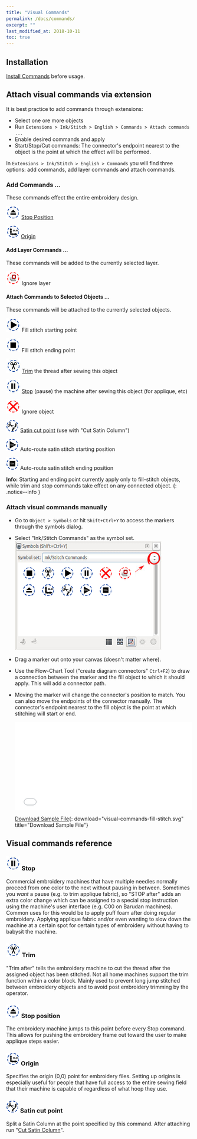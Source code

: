 ```yaml
---
title: "Visual Commands"
permalink: /docs/commands/
excerpt: ""
last_modified_at: 2018-10-11
toc: true
---
```

## Installation

[Install Commands](/docs/addons/) before usage.

## Attach visual commands via extension

It is best practice to add commands through extensions:

* Select one ore more objects
* Run `Extensions > Ink/Stitch > English > Commands > Attach commands ...`
* Enable desired commands and apply
* Start/Stop/Cut commands: The connector's endpoint nearest to the object is the point at which the effect will be performed.

In `Extensions > Ink/Stitch > English > Commands` you will find three options: add commands, add layer commands and attach commands.

### Add Commands ...

These commands effect the entire embroidery design.

![stop position](/assets/images/docs/visual-commands-stop-position.jpg) [Stop Position](#-stop-position)

![origin](/assets/images/docs/visual-commands-origin.jpg) [Origin](#-origin)

#### Add Layer Commands ...

These commands will be added to the currently selected layer.

![ignore layer symbol](/assets/images/docs/visual-commands-ignore-layer.jpg) Ignore layer

#### Attach Commands to Selected Objects ...

These commands will be attached to the currently selected objects.

![starting point symbol](/assets/images/docs/visual-commands-start.jpg) Fill stitch starting point

![ending point symbol](/assets/images/docs/visual-commands-end.jpg) Fill stitch ending point

![trim symbol](/assets/images/docs/visual-commands-trim.jpg) [Trim](#-trim) the thread after sewing this object

![stop symbol](/assets/images/docs/visual-commands-stop.jpg) [Stop](#-stop) (pause) the machine after sewing this object (for applique, etc)

![ignore symbol](/assets/images/docs/visual-commands-ignore.jpg) Ignore object

![satin cut point symbol](/assets/images/docs/visual-commands-satin-cut-point.jpg) [Satin cut point](/docs/commands/#-satin-cut-point) (use with "Cut Satin Column")

![auto route satin starting position symbol](/assets/images/docs/visual-commands-auto-route-satin-stitch-start.jpg) Auto-route satin stitch starting position

![auto route satin starting position symbol](/assets/images/docs/visual-commands-auto-route-satin-stitch-end.jpg) Auto-route satin stitch ending position

**Info:**
Starting and ending point currently apply only to fill-stitch objects, while trim and stop commands take effect on any connected object.
{: .notice--info }

### Attach visual commands manually
* Go to `Object > Symbols` or hit `Shift+Ctrl+Y` to access the markers through the symbols dialog.
* Select "Ink/Stitch Commands" as the symbol set.
![Symbol Set](/assets/images/docs/en/visual-commands-symbol-set.jpg)
* Drag a marker out onto your canvas (doesn't matter where).
* Use the Flow-Chart Tool ("create diagram connectors" `Ctrl+F2`) to draw a connection between the marker and the fill object to which it should apply. This will add a connector path.
* Moving the marker will change the connector's position to match. You can also move the endpoints of the connector manually. The connector's endpoint nearest to the fill object is the point at which stitching will start or end.

  <div style="position: relative; padding-bottom: 50%; height: 0;">
    <iframe src="/assets/video/docs/visual-commands.m4v" frameborder="0" allowfullscreen style="position: absolute; top: 0; left: 0; width: 100%; height: 100%;"></iframe>
  </div>
  
  [Download Sample File](/assets/images/docs/visual-commands-fill-stitch.svg){: download="visual-commands-fill-stitch.svg" title="Download Sample File"}

## Visual commands reference

### ![stop symbol](/assets/images/docs/visual-commands-stop.jpg) Stop
Commercial embroidery machines that have multiple needles normally proceed from one color to the next without pausing in between. Sometimes you *want* a pause (e.g. to trim applique fabric), so "STOP after" adds an extra color change which can be assigned to a special stop instruction using the machine's user interface (e.g. C00 on Barudan machines). Common uses for this would be to apply puff foam after doing regular embroidery.  Applying applique fabric and/or even wanting to slow down the machine at a certain spot for certain types of embroidery without having to babysit the machine.

### ![trim symbol](/assets/images/docs/visual-commands-trim.jpg) Trim
"Trim after" tells the embroidery machine to cut the thread after the assigned object has been stitched.  Not all home machines support the trim function within a color block.  Mainly used to prevent long jump stitched between embroidery objects and to avoid post embroidery trimming by the operator.

### ![stop position](/assets/images/docs/visual-commands-stop-position.jpg) Stop position
The embroidery machine jumps to this point before every Stop command.  This allows for pushing the embroidery frame out toward the user to make applique steps easier.

### ![origin](/assets/images/docs/visual-commands-origin.jpg) Origin
Specifies the origin (0,0) point for embroidery files. Setting up origins is especially useful for people that have full access to the entire sewing field that their machine is capable of regardless of what hoop they use.

### ![satin cut point symbol](/assets/images/docs/visual-commands-satin-cut-point.jpg) Satin cut point
Split a Satin Column at the point specified by this command. After attaching run "[Cut Satin Column](/docs/satin-tools/#cut-satin-column)". 

